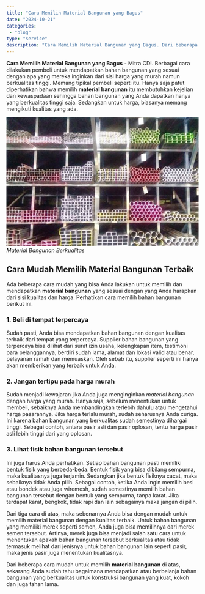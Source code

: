```yaml
---
title: "Cara Memilih Material Bangunan yang Bagus"
date: "2024-10-21"
categories:
 - "blog"
type: "service"
description: "Cara Memilih Material Bangunan yang Bagus. Dari beberapa cara mudah untuk memilih **material bangunan** di atas, sekarang Anda sudah tahu bagaimana mendapatk..."
---
```


**Cara Memilih Material Bangunan yang Bagus** - Mitra CDI. Berbagai cara dilakukan pembeli untuk mendapatkan bahan bangunan yang sesuai dengan apa yang mereka inginkan dari sisi harga yang murah namun berkualitas tinggi. Memang tipikal pembeli seperti itu. Hanya saja patut diperhatikan bahwa memilih **material bangunan** itu membutuhkan kejelian dan kewaspadaan sehingga bahan bangunan yang Anda dapatkan hanya yang berkualitas tinggi saja. Sedangkan untuk harga, biasanya memang mengikuti kualitas yang ada.

![Material Bangunan Berkualitas](/images/blog/toko-bahan-bangunan.jpg)
*Material Bangunan Berkualitas*

 ## Cara Mudah Memilih Material Bangunan Terbaik

Ada beberapa cara mudah yang bisa Anda lakukan untuk memilih dan mendapatkan **material bangunan** yang sesuai dengan yang Anda harapkan dari sisi kualitas dan harga. Perhatikan cara memilih bahan bangunan berikut ini.

### 1\. Beli di tempat terpercaya

Sudah pasti, Anda bisa mendapatkan bahan bangunan dengan kualitas terbaik dari tempat yang terpercaya. Supplier bahan bangunan yang terpercaya bisa dilihat dari surat izin usaha, kelengkapan item, testimoni para pelanggannya, berdiri sudah lama, alamat dan lokasi valid atau benar, pelayanan ramah dan memuaskan. Oleh sebab itu, supplier seperti ini hanya akan memberikan yang terbaik untuk Anda.

### 2\. Jangan tertipu pada harga murah

Sudah menjadi kewajaran jika Anda juga menginginkan _material bangunan_ dengan harga yang murah. Hanya saja, sebelum menentukan untuk membeli, sebaiknya Anda membandingkan terlebih dahulu atau mengetahui harga pasarannya. Jika harga terlalu murah, sudah seharusnya Anda curiga. Ini karena bahan bangunan yang berkualitas sudah semestinya dihargai tinggi. Sebagai contoh, antara pasir asli dan pasir oplosan, tentu harga pasir asli lebih tinggi dari yang oplosan.

### 3\. Lihat fisik bahan bangunan tersebut

Ini juga harus Anda perhatikan. Setiap bahan bangunan pasti memiliki bentuk fisik yang berbeda-beda. Bentuk fisik yang bisa dibilang sempurna, maka kualitasnya juga terjamin. Sedangkan jika bentuk fisiknya cacat, maka sebaiknya tidak Anda pilih. Sebagai contoh, ketika Anda ingin memilih besi atau bondek atau juga wiremesh, sudah semestinya memilih bahan bangunan tersebut dengan bentuk yang sempurna, tanpa karat. Jika terdapat karat, bengkok, tidak rapi dan lain sebagainya maka jangan di pilih.

Dari tiga cara di atas, maka sebenarnya Anda bisa dengan mudah untuk memilih material bangunan dengan kualitas terbaik. Untuk bahan bangunan yang memiliki merek seperti semen, Anda juga bisa memilihnya dari merek semen tersebut. Artinya, merek juga bisa menjadi salah satu cara untuk menentukan apakah bahan bangunan tersebut berkualitas atau tidak termasuk melihat dari jenisnya untuk bahan bangunan lain seperti pasir, maka jenis pasir juga menentukan kualitasnya.

Dari beberapa cara mudah untuk memilih **material bangunan** di atas, sekarang Anda sudah tahu bagaimana mendapatkan atau berbelanja bahan bangunan yang berkualitas untuk konstruksi bangunan yang kuat, kokoh dan juga tahan lama.

